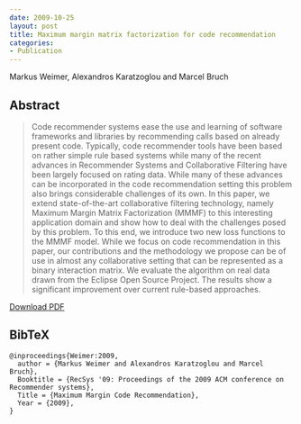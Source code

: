 ```yaml
---
date: 2009-10-25
layout: post
title: Maximum margin matrix factorization for code recommendation
categories:
- Publication
---
```


Markus Weimer, Alexandros Karatzoglou and Marcel Bruch


## Abstract
<blockquote>Code recommender systems ease the use and learning of software frameworks and libraries by recommending calls based on already present code. Typically, code recommender tools have been based on rather simple rule based systems while many of the recent advances in Recommender Systems and Collaborative Filtering have been largely focused on rating data. While many of these advances can be incorporated in the code recommendation setting this problem also brings considerable challenges of its own. In this paper, we extend state-of-the-art collaborative filtering technology, namely Maximum Margin Matrix Factorization (MMMF) to this interesting application domain and show how to deal with the challenges posed by this problem. To this end, we introduce two new loss functions to the MMMF model. While we focus on code recommendation in this paper, our contributions and the methodology we propose can be of use in almost any collaborative setting that can be represented as a binary interaction matrix. We evaluate the algorithm on real data drawn from the Eclipse Open Source Project. The results show a significant improvement over current rule-based approaches.</blockquote>


[Download PDF](http://cs.markusweimer.com/pub/2009/2009-RecSys.pdf)


## BibTeX
    @inproceedings{Weimer:2009, 
      author = {Markus Weimer and Alexandros Karatzoglou and Marcel Bruch}, 
      Booktitle = {RecSys '09: Proceedings of the 2009 ACM conference on Recommender systems}, 
      Title = {Maximum Margin Code Recommendation}, 
      Year = {2009}, 
    }
